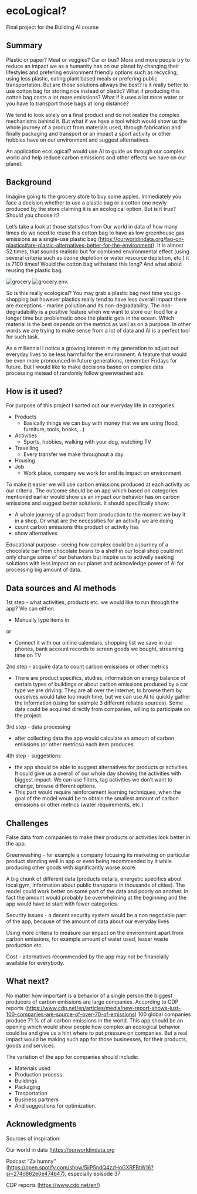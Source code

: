 # ecoLogical?
Final project for the Building AI course

<!-- This is the markdown template for the final project of the Building AI course, 
created by Reaktor Innovations and University of Helsinki. 
Copy the template, paste it to your GitHub README and edit! -->


## Summary

Plastic or paper? Meat or veggies? Car or bus?
More and more people try to reduce an impact we as a humanity has on our planet by changing their lifestyles and prefering environment friendly options such as recycling, using less plastic, eating plant based meals or prefering public transportation. But are those solutions allways the best? Is it really better to use cotton bag for storing rice instead of plastic?  What if producing this cotton bag costs a lot more emissions? What if it uses a lot more water or you have to transport those bags at long distance?

We tend to look solely on a final product and do not realize the complex mechanisms behind it. But what if we have a tool which would show us the whole journey of a product from materials used, through fabrication and finally packaging and transport or an impact a sport activity or other hobbies have on our environment and suggest alternatives. 

An application ecoLogical? would use AI to guide us through our complex world and help reduce carbon emissions and other effects we have on our planet.




## Background

Imagine going to the grocery store to buy some apples. Immediately you face a decision whether to use a plastic bag or a cotton one newly produced by the store claiming it is an ecological option. But is it true? Should you choose it? 

Let’s take a look at those statistics from Our world in data of how many times do we need to reuse this cotton bag to have as low greenhouse gas emissions as a single-use plastic bag (https://ourworldindata.org/faq-on-plastics#are-plastic-alternatives-better-for-the-environment). It is almost 52 times, that sounds realistic but for combined environmental effect (using several criteria such as ozone depletion or water resource depletion, etc.) it is 7100 times! Would the cotton bag withstand this long? And what about reusing the plastic bag.

![grocery](grocery-bag-comparisons-ghg.png)
![grocery.env.](grocery-bag-environmental-impact.png)

So is this really ecological? You may grab a plastic bag next time you go shopping but however plastics really tend to have less overall impact there are exceptions - marine pollution and its non-degradability. The non-degradability is a positive feature when we want to store our food for a longer time but problematic once the plastic gets in the ocean. Which material is the best depends on the metrics as well as on a purpose. In other words we are trying to make sense from a lot of data and AI is a perfect tool for such task.

As a millennial I notice a growing interest in my generation to adjust our everyday lives to be less harmful for the environment. A feature that would be even more pronounced in future generations, remember Fridays for future. But I would like to make decisions based on complex data processing instead of randomly follow greenwashed ads.

## How is it used?

For purpose of this project I sorted out our everyday life in categories:
   * Products 
      * Basically things we can buy with money that we are using (food, furniture, tools, books,…)
   * Activities 
      * Sports, hobbies, walking with your dog, watching TV
   * Travelling
      * Every transfer we make throughout a day
   * Housing
   * Job
      * Work place, company we work for and its impact on environment

To make it easier we will use carbon emissions produced at each activity as our criteria. The outcome should be an app which based on categories mentioned earlier would show us an impact our behavior has on carbon emissions and suggest better solutions. 
It should specifically show: 
   * A whole journey of a product from production to the moment we buy it in a shop.  Or what are the necessities for an activity we are doing
   * count carbon emissions this product or activity has
   * show alternatives

Educational purpose - seeing how complex could be a journey of a chocolate bar from chocolate beans to a shelf in our local shop could not only change some of our behaviors but inspire us to activelly seeking solutions with less impact on our planet and acknowledge power of AI for processing big amount of data.

## Data sources and AI methods
1st step - what activities, products etc. we would like to run through the app? We can either:

* Manually type items in

or

* Connect it with our online calendars, shopping list we save in our phones, bank account records to screen goods we bought, streaming time on TV

2nd step - acquire data to count carbon emissions or other metrics

  * There are product specifics, studies, information on energy balance of certain types of buildings or about carbon emissions produced by a car type we are driving. They are all over the internet, to browse them by ourselves would take too much time, but we can use AI to quickly gather the information (using for example 3 different reliable sources). Some data could be acquired directly from companies, willing to participate on the project.

3rd step - data processing
  * after collecting data the app would calculate an amount of carbon emissions (or other metricsú each item produces

4th step - suggestions
  * the app should be able to suggest alternatives for products or activities. It could give us a overall of our whole day showing the activities with biggest impact. We can use filters, tag activities we don’t want to change, browse different options.
  * This part would require reinforcement learning techniques, when the goal of the model would be to obtain the smallest amount of carbon emissions or other metrics (water requirements, etc.) 

## Challenges

False data from companies to make their products or activities look better in the app. 

Greenwashing - for example a company focusing its marketing on particular product standing well in app or even being recommended by it while producing other goods with significantly worse score.

A big chunk of different data (products details, energetic specifics about local gym, information about public transports in thousands of cities). The model could work better on some part of the data and poorly on another. In fact the amount would probably be overwhelming at the beginning and the app would have to start with fewer categories.

Security issues - a decent security system would be a non negotiable part of the app, because of the amount of data about our everyday lives

Using more criteria to measure our impact on the environment apart from carbon emissions, for example amount of water used, lesser waste production etc.

Cost - alternatives recommended by the app may not be financially available for everybody. 


## What next?

No matter how important is a behavior of a single person the biggest producers of carbon emissions are large companies. According to CDP reports (https://www.cdp.net/en/articles/media/new-report-shows-just-100-companies-are-source-of-over-70-of-emissions) 100 global companies produce 71 % of all carbon emissions in the world. This app should be an opening which would show people how complex an ecological behavior could be and give us a hint where to put pressure on companies. But a real impact would be making such app for those businesses, for their products, goods and services. 

The variation of the app for companies should include:
* Materials used
* Production process
* Buildings
* Packaging
* Trasportation
* Business partners
* And suggestions for optimization.

## Acknowledgments

Sources of inspiration:

Our world in data (https://ourworldindata.org 

Podcast “Za humny” (https://open.spotify.com/show/5ijP5ndQ4zzHoGXRFBtW16?si=274d862e0e474b47), especially episode 37

CDP reports (https://www.cdp.net/en/)


